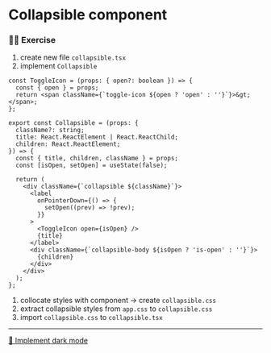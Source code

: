 # Collapsible component

### 🙇‍♀️ Exercise

1. create new file `collapsible.tsx`
1. implement `Collapsible`

```tsx
const ToggleIcon = (props: { open?: boolean }) => {
  const { open } = props;
  return <span className={`toggle-icon ${open ? 'open' : ''}`}>&gt;</span>;
};

export const Collapsible = (props: {
  className?: string;
  title: React.ReactElement | React.ReactChild;
  children: React.ReactElement;
}) => {
  const { title, children, className } = props;
  const [isOpen, setOpen] = useState(false);

  return (
    <div className={`collapsible ${className}`}>
      <label
        onPointerDown={() => {
          setOpen((prev) => !prev);
        }}
      >
        <ToggleIcon open={isOpen} />
        {title}
      </label>
      <div className={`collapsible-body ${isOpen ? 'is-open' : ''}`}>
        {children}
      </div>
    </div>
  );
};
```

1. collocate styles with component -> create `collapsible.css`
1. extract collapsible styles from `app.css` to `collapsible.css`
1. import `collapsible.css` to `collapsible.tsx`

---

[🚀 Implement dark mode](./10-dark-mode.md)
